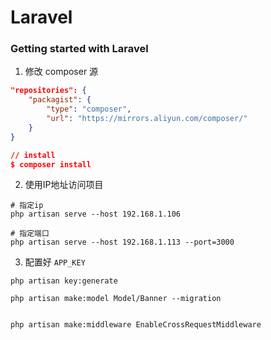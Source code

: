 # Laravel

### Getting started with Laravel

1. 修改 composer 源
```json
"repositories": {
    "packagist": {
        "type": "composer",
        "url": "https://mirrors.aliyun.com/composer/"
    }
}

// install
$ composer install
```

2. 使用IP地址访问项目
```
# 指定ip
php artisan serve --host 192.168.1.106

# 指定端口
php artisan serve --host 192.168.1.113 --port=3000
```

3. 配置好 `APP_KEY`
```
php artisan key:generate
```

```
php artisan make:model Model/Banner --migration


php artisan make:middleware EnableCrossRequestMiddleware
```




